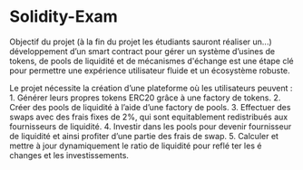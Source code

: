 # Solidity-Exam

Objectif du projet (à la fin du projet les étudiants sauront réaliser un...)
développement d’un smart contract pour gérer un système d’usines de tokens, de pools de liquidité et de mécanismes d'échange est une étape clé pour permettre une expérience utilisateur fluide et un
écosystème robuste.

Le projet nécessite la création d’une plateforme où les utilisateurs peuvent :
1.
Générer leurs propres tokens ERC20 grâce à une factory de tokens.
2.
Créer des pools de liquidité à l’aide d’une factory de pools.
3.
Effectuer des swaps avec des frais fixes de 2%, qui sont equitablement redistribués aux fournisseurs de
liquidité.
4.
Investir dans les pools pour devenir fournisseur de liquidité et ainsi profiter d’une partie des frais de swap.
5.
Calculer et mettre à jour dynamiquement le ratio de liquidité pour reflé ter les é changes et les
investissements.